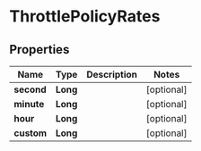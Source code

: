 

# ThrottlePolicyRates

## Properties

Name | Type | Description | Notes
------------ | ------------- | ------------- | -------------
**second** | **Long** |  |  [optional]
**minute** | **Long** |  |  [optional]
**hour** | **Long** |  |  [optional]
**custom** | **Long** |  |  [optional]



